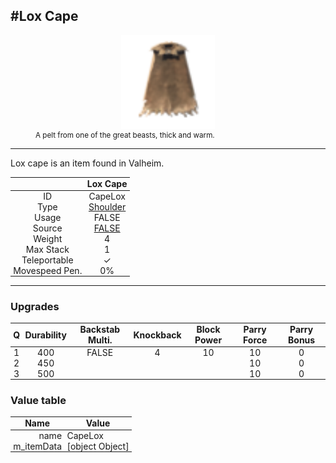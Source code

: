 <meta property="og:title" content="Lox Cape - MoreValheim" /><meta property="og:type" content="website" /><meta property="og:image" content="/assets/lox_cape.png" /><meta property="og:description" content="Lox Cape is an item found in Valheim." /><meta name="theme-color" content="#546D78"><meta name="twitter:card" content="summary_large_image">
#Lox Cape
-------------
<style>img {width:20px;}.tb {width:150px;display: block;margin-left: auto;margin-right: auto;}</style>

<style>.md-typeset table:not([class]) th:not([align]) {min-width:unset!important;}</style>
<style>td{padding:0em 0.3em!important;text-align:center!important;border-left:.05rem solid var(--md-default-fg-color--lightest)}</style>

<style>th{padding:0.1em 0.3em!important;text-align:center!important;font-weight:bold}</style>

<style>pre{text-align:right!important}</style>
<style>table tr td:first-child {border-left: 0;};</style>

<figure><img src="/assets/lox_cape.png" class="tb" /><figcaption><small>A pelt from one of the great beasts, thick and warm.</small></figcaption></figure>

-------------

Lox cape is an item found in Valheim.

|        | Lox Cape              |
| ----------- | ------------------------------------ |
| ID |CapeLox
| Type | [Shoulder](../../types/shoulder)
| Usage | FALSE<br>
| Source | [FALSE](../../items/false)
| Weight | 4 |
| Max Stack | 1 |
| Teleportable | ✓
| Movespeed Pen. | 0%


-------------

### Upgrades
| Q | Durability | Backstab Multi. | Knockback | Block Power | Parry Force | Parry Bonus
| - | - | - | - | - | - | - 
1 | 400 | FALSE | 4 | 10 | 10 | 0 | 1.5 | 
 | 2 | 450 |  |  |  | 10 | 0 |  | 
 | 3 | 500 |  |  |  | 10 | 0 |  | 


### Value table
| Name | Value
| - | - |
| <div style="text-align:right">name</div> | <div style="text-align:left">CapeLox</div> | 
| <div style="text-align:right">m_itemData</div> | <div style="text-align:left">[object Object]</div> | 